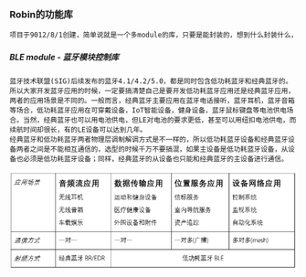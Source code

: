### Robin的功能库
~~~txt
项目于9012/8/1创建，简单说就是一个多module的库，只要是能封装的，想到什么封装什么，没有那么多为什么。
~~~
##### BLE module - 蓝牙模块控制库
~~~
蓝牙技术联盟(SIG)后续发布的蓝牙4.1/4.2/5.0，都是同时包含低功耗蓝牙和经典蓝牙的。所以大家开发蓝牙应用的时候，一定要搞清楚自己是要开发低功耗蓝牙应用还是经典蓝牙应用，两者的应用场景是不同的。一般而言，经典蓝牙主要应用在蓝牙电话接听，蓝牙耳机，蓝牙音箱等场合，低功耗蓝牙应用在可穿戴设备，IoT智能设备，健身设备，蓝牙鼠标键盘等电池供电场合。当然，经典蓝牙也可以用电池供电，但LE对电池的要求更低，甚至可以用纽扣电池供电，而续航时间却很长，有的LE设备可以达到几年。
经典蓝牙和低功耗蓝牙两者物理层调制解调方式是不一样的，所以低功耗蓝牙设备和经典蓝牙设备两者之间是不能相互通信的，选型的时候千万不要搞混，如果主设备是低功耗蓝牙设备，从设备也必须是低功耗蓝牙设备；同样，经典蓝牙的从设备也只能和经典蓝牙的主设备进行通信。
~~~
![示意图](/img/Bluetooth-1.png)
